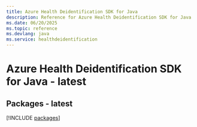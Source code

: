 ```yaml
---
title: Azure Health Deidentification SDK for Java
description: Reference for Azure Health Deidentification SDK for Java
ms.date: 06/20/2025
ms.topic: reference
ms.devlang: java
ms.service: healthdeidentification
---
```

# Azure Health Deidentification SDK for Java - latest
## Packages - latest
[!INCLUDE [packages](health-deidentification-index.md)]